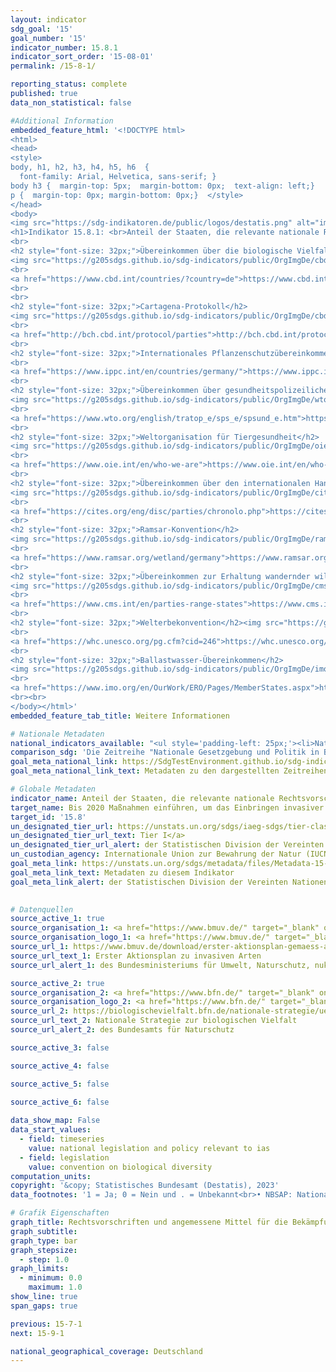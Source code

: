 ```yaml
---
layout: indicator    
sdg_goal: '15'    
goal_number: '15'    
indicator_number: 15.8.1    
indicator_sort_order: '15-08-01'    
permalink: /15-8-1/    

reporting_status: complete    
published: true    
data_non_statistical: false

#Additional Information
embedded_feature_html: '<!DOCTYPE html><html><head><style>body, h1, h2, h3, h4, h5, h6  {  font-family: Arial, Helvetica, sans-serif; }body h3 {  margin-top: 5px;  margin-bottom: 0px;  text-align: left;}p {  margin-top: 0px; margin-bottom: 0px;}  </style></head><body><img src="https://sdg-indikatoren.de/public/logos/destatis.png" alt="image"><h1>Indikator 15.8.1: <br>Anteil der Staaten, die relevante nationale Rechtsvorschriften verabschiedet haben und angemessene Mittel für die Bekämpfung oder Kontrolle invasiver gebietsfremder Arten bereitstellen</h1><br><h2 style="font-size: 32px;">Übereinkommen über die biologische Vielfalt</h2><img src="https://g205sdgs.github.io/sdg-indicators/public/OrgImgDe/cbd.png" alt="image"><br><a href="https://www.cbd.int/countries/?country=de">https://www.cbd.int/countries/?country=de</a><br><br><h2 style="font-size: 32px;">Cartagena-Protokoll</h2><img src="https://g205sdgs.github.io/sdg-indicators/public/OrgImgDe/cbd.png" alt="image"><br><a href="http://bch.cbd.int/protocol/parties">http://bch.cbd.int/protocol/parties</a><br><h2 style="font-size: 32px;">Internationales Pflanzenschutzübereinkommen</h2><img src="https://g205sdgs.github.io/sdg-indicators/public/OrgImgDe/ippc.png" alt="image"><br><a href="https://www.ippc.int/en/countries/germany/">https://www.ippc.int/en/countries/germany/</a><br><h2 style="font-size: 32px;">Übereinkommen über gesundheitspolizeiliche und pflanzenschutzrechtliche Maßnahmen der Welthandelsorganisation</h2><img src="https://g205sdgs.github.io/sdg-indicators/public/OrgImgDe/wto.png" alt="image"><br><a href="https://www.wto.org/english/tratop_e/sps_e/spsund_e.htm">https://www.wto.org/english/tratop_e/sps_e/spsund_e.htm</a><br><h2 style="font-size: 32px;">Weltorganisation für Tiergesundheit</h2><img src="https://g205sdgs.github.io/sdg-indicators/public/OrgImgDe/oie.png" alt="image"><br><a href="https://www.oie.int/en/who-we-are">https://www.oie.int/en/who-we-are</a><br><h2 style="font-size: 32px;">Übereinkommen über den internationalen Handel mit gefährdeten Arten freilebender Tiere und Pflanzen</h2><img src="https://g205sdgs.github.io/sdg-indicators/public/OrgImgDe/cites.png" alt="image"><br><a href="https://cites.org/eng/disc/parties/chronolo.php">https://cites.org/eng/disc/parties/chronolo.php</a><br><h2 style="font-size: 32px;">Ramsar-Konvention</h2><img src="https://g205sdgs.github.io/sdg-indicators/public/OrgImgDe/ramsar.png" alt="image"><br><a href="https://www.ramsar.org/wetland/germany">https://www.ramsar.org/wetland/germany</a><br><h2 style="font-size: 32px;">Übereinkommen zur Erhaltung wandernder wildlebender Tierarten</h2><img src="https://g205sdgs.github.io/sdg-indicators/public/OrgImgDe/cms.png" alt="image"><br><a href="https://www.cms.int/en/parties-range-states">https://www.cms.int/en/parties-range-states</a><br><h2 style="font-size: 32px;">Welterbekonvention</h2><img src="https://g205sdgs.github.io/sdg-indicators/public/OrgImgDe/whc.png" alt="image"><br><a href="https://whc.unesco.org/pg.cfm?cid=246">https://whc.unesco.org/pg.cfm?cid=246</a><br><h2 style="font-size: 32px;">Ballastwasser-Übereinkommen</h2><img src="https://g205sdgs.github.io/sdg-indicators/public/OrgImgDe/imo.png" alt="image"><br><a href="https://www.imo.org/en/OurWork/ERO/Pages/MemberStates.aspx">https://www.imo.org/en/OurWork/ERO/Pages/MemberStates.aspx</a><br><br></body></html>'
embedded_feature_tab_title: Weitere Informationen    

# Nationale Metadaten    
national_indicators_available: "<ul style='padding-left: 25px;'><li>Nationale Gesetzgebung und Politik in Bezug auf IAS</li> <li> Angleichung der Ziele des NBSAP an das Aichi-Ziel 9 des Strategieplans für biologische Vielfalt</li></ul>"    
comparison_sdg: 'Die Zeitreihe "Nationale Gesetzgebung und Politik in Bezug auf IAS" entspricht den globalen Metadaten. Die Zeitreihe "Angleichung der Ziele des NBSAP an das Aichi-Ziel 9 des Strategieplans für biologische Vielfalt" entspricht teilweise den globalen Metadaten.'    
goal_meta_national_link: https://SdgTestEnvironment.github.io/sdg-indicators/public/Meta/15.8.1.pdf
goal_meta_national_link_text: Metadaten zu den dargestellten Zeitreihen    

# Globale Metadaten    
indicator_name: Anteil der Staaten, die relevante nationale Rechtsvorschriften verabschiedet haben und angemessene Mittel für die Bekämpfung oder Kontrolle invasiver gebietsfremder Arten bereitstellen    
target_name: Bis 2020 Maßnahmen einführen, um das Einbringen invasiver gebietsfremder Arten zu verhindern, ihre Auswirkungen auf die Land- und Wasserökosysteme deutlich zu reduzieren und die prioritären Arten zu kontrollieren oder zu beseitigen    
target_id: '15.8'    
un_designated_tier_url: https://unstats.un.org/sdgs/iaeg-sdgs/tier-classification/'    
un_designated_tier_url_text: Tier I</a>    
un_designated_tier_url_alert: der Statistischen Division der Vereinten Nationen    
un_custodian_agency: Internationale Union zur Bewahrung der Natur (IUCN)    
goal_meta_link: https://unstats.un.org/sdgs/metadata/files/Metadata-15-08-01.pdf    
goal_meta_link_text: Metadaten zu diesem Indikator    
goal_meta_link_alert: der Statistischen Division der Vereinten Nationen    
    

# Datenquellen
source_active_1: true
source_organisation_1: <a href="https://www.bmuv.de/" target="_blank" onclick="return confirm_alert('des Bundesministeriums für Umwelt, Naturschutz, nukleare Sicherheit und Verbraucherschutz','De');"> Bundesministerium für Umwelt, Naturschutz, nukleare Sicherheit und Verbraucherschutz (BMUV) </a>
source_organisation_logo_1: <a href="https://www.bmuv.de/" target="_blank" onclick="return confirm_alert('des Bundesministeriums für Umwelt, Naturschutz, nukleare Sicherheit und Verbraucherschutz','De');"><img src="https://g205sdgs.github.io/sdg-indicators/public/OrgImgDe/bmuv.png" alt="Logo bmuv" style="height:60px; width:148px"/></a>
source_url_1: https://www.bmuv.de/download/erster-aktionsplan-gemaess-artikel-13-der-verordnung-eu-nummer-1143-2014-des-europaeischen-parlaments-und-des-rates-vom-22-oktober-2014
source_url_text_1: Erster Aktionsplan zu invasiven Arten
source_url_alert_1: des Bundesministeriums für Umwelt, Naturschutz, nukleare Sicherheit und Verbraucherschutz

source_active_2: true
source_organisation_2: <a href="https://www.bfn.de/" target="_blank" onclick="return confirm_alert('des Bundesamts für Naturschutz','De');"> Bundesamt für Naturschutz (BfN) </a>
source_organisation_logo_2: <a href="https://www.bfn.de/" target="_blank" onclick="return confirm_alert('des Bundesamts für Naturschutz','De');"><img src="https://g205sdgs.github.io/sdg-indicators/public/OrgImgDe/bfn.png" alt="Logo bfn" style="height:60px; width:148px"/></a>
source_url_2: https://biologischevielfalt.bfn.de/nationale-strategie/ueberblick.html
source_url_text_2: Nationale Strategie zur biologischen Vielfalt
source_url_alert_2: des Bundesamts für Naturschutz

source_active_3: false

source_active_4: false

source_active_5: false

source_active_6: false
    
data_show_map: False    
data_start_values: 
  - field: timeseries
    value: national legislation and policy relevant to ias
  - field: legislation
    value: convention on biological diversity    
computation_units:    
copyright: '&copy; Statistisches Bundesamt (Destatis), 2023'    
data_footnotes: '1 = Ja; 0 = Nein und . = Unbekannt<br>• NBSAP: Nationale Strategie- und Aktionsplans für biologische Vielfalt (National Biodiversity Strategy and Action Plan).<br>• IAS: invasive gebietsfremde Arten (invasive alien species).'    

# Grafik Eigenschaften    
graph_title: Rechtsvorschriften und angemessene Mittel für die Bekämpfung oder Kontrolle invasiver gebietsfremder Arten
graph_subtitle:     
graph_type: bar
graph_stepsize: 
  - step: 1.0    
graph_limits:
  - minimum: 0.0
    maximum: 1.0
show_line: true
span_gaps: true    

previous: 15-7-1    
next: 15-9-1    

national_geographical_coverage: Deutschland    
---
```


<span></span>